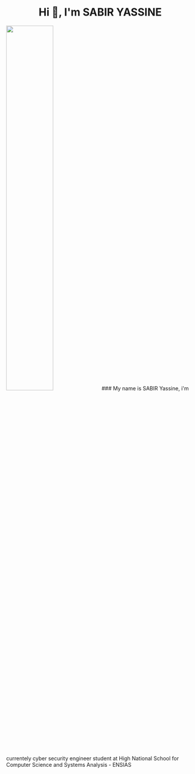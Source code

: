 <center><h1>Hi 👋, I'm SABIR YASSINE</h1></center>

<img src="https://www.ssl-management.net/wp-content/uploads/2021/10/Cyber-Security.jpg" width="50%" height="50%" style="margin-left: 0;">
### My name is SABIR Yassine, i'm currentely cyber security engineer student at High National School for Computer Science and Systems Analysis - ENSIAS 


<!--
**Yassine-sa/Yassine-sa** is a ✨ _special_ ✨ repository because its `README.md` (this file) appears on your GitHub profile.

Here are some ideas to get you started:

- 🔭 I’m currently working on ...
- 🌱 I’m currently learning ...
- 👯 I’m looking to collaborate on ...
- 🤔 I’m looking for help with ...
- 💬 Ask me about ...
- 📫 How to reach me: ...
- 😄 Pronouns: ...
- ⚡ Fun fact: ...
-->
